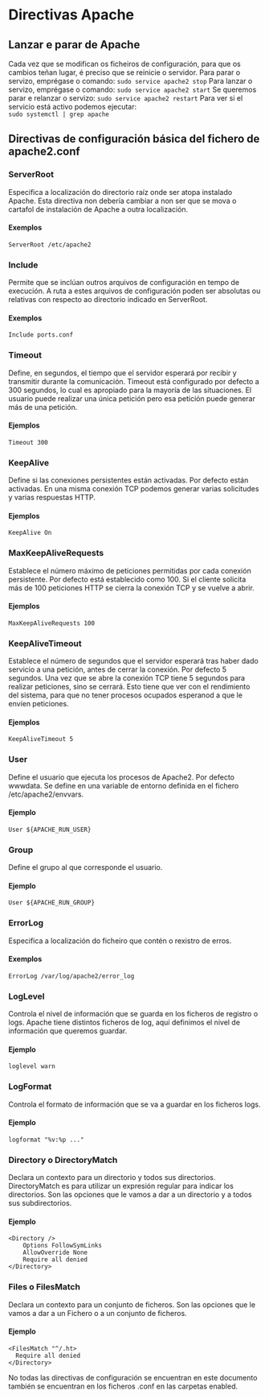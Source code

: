 # Directivas Apache

## Lanzar e parar de Apache 

Cada vez que se modifican os ficheiros de configuración, para que os cambios teñan lugar, é preciso que se reinicie o servidor.
Para parar o servizo, emprégase o comando:
`sudo service apache2 stop`
Para lanzar o servizo, emprégase o comando:
`sudo service apache2 start`
Se queremos parar e relanzar o servizo:
`sudo service apache2 restart`
Para ver si el servicio está activo podemos ejecutar:  
`sudo systemctl | grep apache`

## Directivas de configuración básica del fichero de apache2.conf

### ServerRoot 

Especifica a localización do directorio raíz onde ser atopa instalado Apache. Esta directiva non debería cambiar a non ser que se mova o cartafol de instalación de Apache a outra localización.

#### Exemplos
	ServerRoot /etc/apache2

### Include 

Permite que se inclúan outros arquivos de configuración en tempo de execución. A ruta a estes arquivos de configuración poden ser absolutas ou relativas con respecto ao directorio indicado en ServerRoot. 

#### Exemplos
    Include ports.conf

###  Timeout
Define, en segundos, el tiempo que el servidor esperará por recibir y transmitir durante la comunicación. Timeout está configurado por defecto a 300 segundos, lo cual es apropiado para la mayoría de las situaciones. El usuario puede realizar una única petición pero esa petición puede generar más de una petición. 
#### Ejemplos
	Timeout 300 

###  KeepAlive
 Define si las conexiones persistentes están activadas. Por defecto están activadas. En una misma conexión TCP podemos generar varias solicitudes y varias respuestas HTTP. 
#### Ejemplos
	KeepAlive On  

### MaxKeepAliveRequests
Establece el número máximo de peticiones permitidas por cada conexión persistente. Por defecto está establecido como 100. Si el cliente solicita más de 100 peticiones HTTP se cierra la conexión TCP y se vuelve a abrir. 

#### Ejemplos
	MaxKeepAliveRequests 100

###  KeepAliveTimeout
Establece el número de segundos que el servidor esperará tras haber dado servicio a una petición, antes de cerrar la conexión. Por defecto 5 segundos. Una vez que se abre la conexión TCP tiene 5 segundos para realizar peticiones, sino se cerrará. Esto tiene que ver con el rendimiento del sistema, para que no tener procesos ocupados esperanod a que le envíen peticiones. 
#### Ejemplos
	KeepAliveTimeout 5
###  User
 Define el usuario que ejecuta los procesos de Apache2. Por defecto wwwdata. Se define en una variable de entorno definida en el fichero /etc/apache2/envvars. 
 #### Ejemplo
    User ${APACHE_RUN_USER}
###  Group
 Define el grupo al que corresponde el usuario.
  #### Ejemplo
    User ${APACHE_RUN_GROUP}

### ErrorLog 

Especifica a localización do ficheiro que contén o rexistro de erros. 
#### Exemplos
    ErrorLog /var/log/apache2/error_log
###  LogLevel
 Controla el nivel de información que se guarda en los ficheros de registro o logs. Apache tiene distintos ficheros de log, aquí definimos el nivel de información que queremos guardar. 
   #### Ejemplo
    loglevel warn
###  LogFormat
 Controla el formato de información que se va a guardar en los ficheros logs.
   #### Ejemplo
    logformat "%v:%p ..."
###  Directory o DirectoryMatch 
 Declara un contexto para un directorio y todos sus directorios. DirectoryMatch es para utilizar un expresión regular para indicar los directorios. Son las opciones que le vamos a dar a un directorio y a todos sus subdirectorios. 
   #### Ejemplo
    <Directory />
        Options FollowSymLinks
        AllowOverride None
        Require all denied 
    </Directory>
###  Files o FilesMatch
Declara un contexto para un conjunto de ficheros. Son las opciones que le vamos a dar a un Fichero o a un conjunto de ficheros. 
  #### Ejemplo
    <FilesMatch "^/.ht>
      Require all denied 
    </Directory>



No todas las directivas de configuración se encuentran en este documento también se encuentran en los ficheros .conf en las carpetas enabled.  

